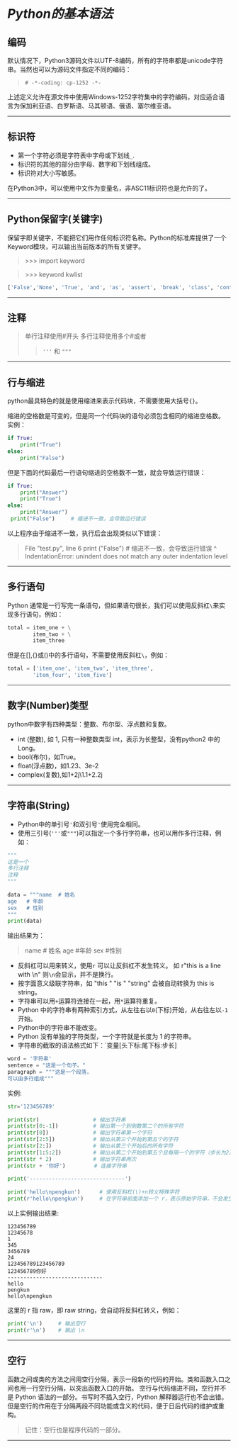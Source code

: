 # *Python的基本语法*

## 编码

默认情况下，Python3源码文件以UTF-8编码，所有的字符串都是unicode字符串。当然也可以为源码文件指定不同的编码：
> ```# -*-coding: cp-1252 -*-```

上述定义允许在源文件中使用Windows-1252字符集中的字符编码，对应适合语言为保加利亚语、白罗斯语、马其顿语、俄语、塞尔维亚语。
___

## 标识符
- 第一个字符必须是字符表中字母或下划线`_`.
- 标识符的其他的部分由字母、数字和下划线组成。
- 标识符对大小写敏感。

在Python3中，可以使用中文作为变量名，非ASC11标识符也是允许的了。
____
## Python保留字(关键字)
保留字即关键字，不能把它们用作任何标识符名称。Python的标准库提供了一个Keyword模块，可以输出当前版本的所有关键字。
> \>>> import keyword

> \>>> keyword kwlist
```python 
['False','None', 'True', 'and', 'as', 'assert', 'break', 'class', 'continue', 'def', 'del', 'elif', 'else', 'except', 'finally', 'for', 'from', 'global', 'if', 'import', 'in', 'is', 'lambda', 'nonlocal', 'not', 'or', 'pass', 'raise', 'return', 'try', 'while', 'with', 'yield']
```
___
## 注释

> 单行注释使用#开头
> 多行注释使用多个#或者 
> > `'''` 和 `"""`

___
## 行与缩进
python最具特色的就是使用缩进来表示代码块，不需要使用大括号`{}`。

缩进的空格数是可变的，但是同一个代码块的语句必须包含相同的缩进空格数。
实例：
```python
if True:
    print("True")
else:
    print("False")
```
但是下面的代码最后一行语句缩进的空格数不一致，就会导致运行错误：
```python
if True:
    print("Answer")
    print("True")
else:
    print("Answer")
 print("False")     # 缩进不一致，会导致运行错误
 ```
 以上程序由于缩进不一致，执行后会出现类似以下错误：
 > File "test.py", line 6
    print ("False")    # 缩进不一致，会导致运行错误
                                      ^
IndentationError: unindent does not match any outer indentation level

___
## 多行语句
Python 通常是一行写完一条语句，但如果语句很长，我们可以使用反斜杠```\```来实现多行语句，例如：
```python
total = item_one + \
        item_two + \
        item_three
```
但是在[],{}或()中的多行语句，不需要使用反斜杠`\`，例如：
```python
total = ['item_one', 'item_two', 'item_three',
        'item_four', 'item_five']
```
___
## 数字(Number)类型

python中数字有四种类型：整数、布尔型、浮点数和复数。

- int (整数), 如 1, 只有一种整数类型 int，表示为长整型，没有python2 中的 Long。
- bool(布尔)，如True。
- float(浮点数)，如1.23、3e-2
- complex(复数),如1+2j\1.1+2.2j
___
## 字符串(String)
- Python中的单引号`'`和双引号`'`使用完全相同。
- 使用三引号(`'''`或`"""`)可以指定一个多行字符串，也可以用作多行注释，例如：
```python
"""
这是一个
多行注释
注释
"""
 
data = """name  # 姓名
age   # 年龄
sex   # 性别
"""
print(data)
```
输出结果为：
>name  # 姓名
>age   #年龄
>sex   #性别
- 反斜杠可以用来转义，使用`r` 可以让反斜杠不发生转义。 如 r"this is a line with \n" 则`\n`会显示，并不是换行。
- 按字面意义级联字符串，如 "this " "is " "string" 会被自动转换为 this is string。
- 字符串可以用`+`运算符连接在一起，用`*`运算符重复。
- Python 中的字符串有两种索引方式，从左往右以`0`(下标)开始，从右往左以`-1`开始。
- Python中的字符串不能改变。
- Python 没有单独的字符类型，一个字符就是长度为 1 的字符串。
- 字符串的截取的语法格式如下：`变量[头下标:尾下标:步长]
```python
word = '字符串'
sentence = "这是一个句子。"
paragraph = """这是一个段落，
可以由多行组成"""
```
实例:
```python
str='123456789'
 
print(str)                 # 输出字符串
print(str[0:-1])           # 输出第一个到倒数第二个的所有字符
print(str[0])              # 输出字符串第一个字符
print(str[2:5])            # 输出从第三个开始到第五个的字符
print(str[2:])             # 输出从第三个开始后的所有字符
print(str[1:5:2])          # 输出从第二个开始到第五个且每隔一个的字符（步长为2）
print(str * 2)             # 输出字符串两次
print(str + '你好')         # 连接字符串
 
print('------------------------------')
 
print('hello\npengkun')      # 使用反斜杠(\)+n转义特殊字符
print(r'hello\npengkun')     # 在字符串前面添加一个 r，表示原始字符串，不会发生转义
```
以上实例输出结果:
```
123456789
12345678
1
345
3456789
24
123456789123456789
123456789你好
------------------------------
hello
pengkun
hello\npengkun
```
这里的 r 指 raw，即 raw string，会自动将反斜杠转义，例如：
```python
print('\n')     # 输出空行
print(r'\n')    # 输出 \n
```
___
## 空行

函数之间或类的方法之间用空行分隔，表示一段新的代码的开始。类和函数入口之间也用一行空行分隔，以突出函数入口的开始。
空行与代码缩进不同，空行并不是 Python 语法的一部分。书写时不插入空行，Python 解释器运行也不会出错。但是空行的作用在于分隔两段不同功能或含义的代码，便于日后代码的维护或重构。

>记住：空行也是程序代码的一部分。
___



